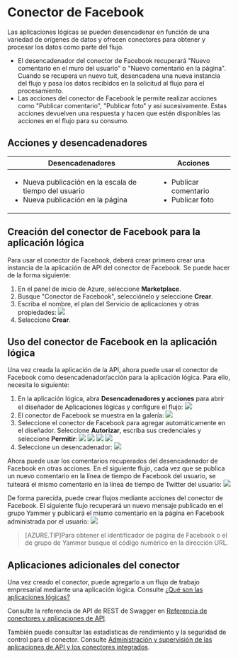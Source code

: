 <properties
   pageTitle="Uso del conector de Facebook en la aplicación lógica en Servicio de aplicaciones de Azure"
   description="Uso del conector de Facebook en una aplicación lógica"
   services="app-service\logic"
   documentationCenter=".net,nodejs,java"
   authors="anuragdalmia"
   manager="dwrede"
   editor=""/>

<tags
   ms.service="app-service-logic"
   ms.devlang="multiple"
   ms.topic="article"
   ms.tgt_pltfrm="na"
   ms.workload="integration"
   ms.date="08/19/2015"
   ms.author="andalmia"/>


# Conector de Facebook

Las aplicaciones lógicas se pueden desencadenar en función de una variedad de orígenes de datos y ofrecen conectores para obtener y procesar los datos como parte del flujo.

- El desencadenador del conector de Facebook recuperará "Nuevo comentario en el muro del usuario" o "Nuevo comentario en la página". Cuando se recupera un nuevo tuit, desencadena una nueva instancia del flujo y pasa los datos recibidos en la solicitud al flujo para el procesamiento.
- Las acciones del conector de Facebook le permite realizar acciones como "Publicar comentario", "Publicar foto" y así sucesivamente. Estas acciones devuelven una respuesta y hacen que estén disponibles las acciones en el flujo para su consumo.

## Acciones y desencadenadores

Desencadenadores | Acciones
--- | ---
<ul><li>Nueva publicación en la escala de tiempo del usuario</li><li>Nueva publicación en la página</li></ul> | <ul><li>Publicar comentario</li><li>Publicar foto</li></ul>



## Creación del conector de Facebook para la aplicación lógica
Para usar el conector de Facebook, deberá crear primero crear una instancia de la aplicación de API del conector de Facebook. Se puede hacer de la forma siguiente:

1. En el panel de inicio de Azure, seleccione **Marketplace**.
2. Busque "Conector de Facebook", selecciónelo y seleccione **Crear**.
3. Escriba el nombre, el plan del Servicio de aplicaciones y otras propiedades: ![][1]
4.	Seleccione **Crear**.


## Uso del conector de Facebook en la aplicación lógica
Una vez creada la aplicación de la API, ahora puede usar el conector de Facebook como desencadenador/acción para la aplicación lógica. Para ello, necesita lo siguiente:

1.	En la aplicación lógica, abra **Desencadenadores y acciones** para abrir el diseñador de Aplicaciones lógicas y configure el flujo: ![][3]
2.	El conector de Facebook se muestra en la galería: ![][4]
3. Seleccione el conector de Facebook para agregar automáticamente en el diseñador. Seleccione **Autorizar**, escriba sus credenciales y seleccione **Permitir**: ![][5] ![][6] ![][7] ![][8]
4.	Seleccione un desencadenador: ![][9]

Ahora puede usar los comentarios recuperados del desencadenador de Facebook en otras acciones. En el siguiente flujo, cada vez que se publica un nuevo comentario en la línea de tiempo de Facebook del usuario, se tuiteará el mismo comentario en la línea de tiempo de Twitter del usuario: ![][10]

De forma parecida, puede crear flujos mediante acciones del conector de Facebook. El siguiente flujo recuperará un nuevo mensaje publicado en el grupo Yammer y publicará el mismo comentario en la página en Facebook administrada por el usuario: ![][11]

> [AZURE.TIP]Para obtener el identificador de página de Facebook o el de grupo de Yammer busque el código numérico en la dirección URL.

## Aplicaciones adicionales del conector
Una vez creado el conector, puede agregarlo a un flujo de trabajo empresarial mediante una aplicación lógica. Consulte [¿Qué son las aplicaciones lógicas?](app-service-logic-what-are-logic-apps.md)

Consulte la referencia de API de REST de Swagger en [Referencia de conectores y aplicaciones de API](http://go.microsoft.com/fwlink/p/?LinkId=529766).

También puede consultar las estadísticas de rendimiento y la seguridad de control para el conector. Consulte [Administración y supervisión de las aplicaciones de API y los conectores integrados](app-service-logic-monitor-your-connectors.md).

<!--Image references-->
[1]: ./media/app-service-logic-connector-facebook/img1.png
[2]: ./media/app-service-logic-connector-facebook/img2.png
[3]: ./media/app-service-logic-connector-facebook/img3.png
[4]: ./media/app-service-logic-connector-facebook/img4.png
[5]: ./media/app-service-logic-connector-facebook/img5.png
[6]: ./media/app-service-logic-connector-facebook/img6.png
[7]: ./media/app-service-logic-connector-facebook/img7.png
[8]: ./media/app-service-logic-connector-facebook/img8.png
[9]: ./media/app-service-logic-connector-facebook/img9.png
[10]: ./media/app-service-logic-connector-facebook/img10.png
[11]: ./media/app-service-logic-connector-facebook/img11.png

<!---HONumber=August15_HO8-->